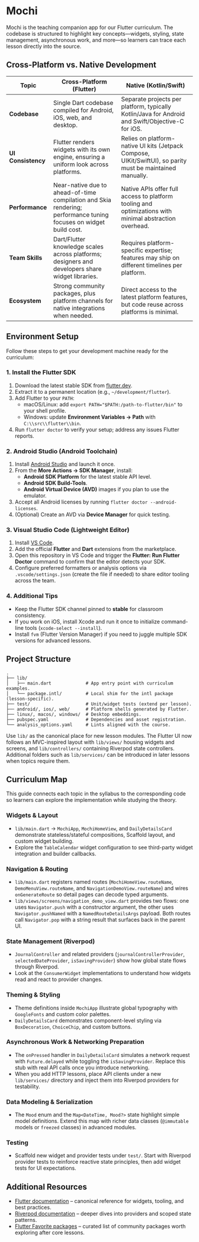 # Mochi

Mochi is the teaching companion app for our Flutter curriculum. The codebase is structured to highlight key concepts—widgets, styling, state management, asynchronous work, and more—so learners can trace each lesson directly into the source.

## Cross-Platform vs. Native Development

| Topic | Cross-Platform (Flutter) | Native (Kotlin/Swift) |
| --- | --- | --- |
| **Codebase** | Single Dart codebase compiled for Android, iOS, web, and desktop. | Separate projects per platform, typically Kotlin/Java for Android and Swift/Objective-C for iOS. |
| **UI Consistency** | Flutter renders widgets with its own engine, ensuring a uniform look across platforms. | Relies on platform-native UI kits (Jetpack Compose, UIKit/SwiftUI), so parity must be maintained manually. |
| **Performance** | Near-native due to ahead-of-time compilation and Skia rendering; performance tuning focuses on widget build cost. | Native APIs offer full access to platform tooling and optimizations with minimal abstraction overhead. |
| **Team Skills** | Dart/Flutter knowledge scales across platforms; designers and developers share widget libraries. | Requires platform-specific expertise; features may ship on different timelines per platform. |
| **Ecosystem** | Strong community packages, plus platform channels for native integrations when needed. | Direct access to the latest platform features, but code reuse across platforms is minimal. |

## Environment Setup

Follow these steps to get your development machine ready for the curriculum:

### 1. Install the Flutter SDK

1. Download the latest stable SDK from [flutter.dev](https://docs.flutter.dev/get-started/install).
2. Extract it to a permanent location (e.g., `~/development/flutter`).
3. Add Flutter to your `PATH`:
   - macOS/Linux: add `export PATH="$PATH:/path-to-flutter/bin"` to your shell profile.
   - Windows: update **Environment Variables → Path** with `C:\\src\\flutter\\bin`.
4. Run `flutter doctor` to verify your setup; address any issues Flutter reports.

### 2. Android Studio (Android Toolchain)

1. Install [Android Studio](https://developer.android.com/studio) and launch it once.
2. From the **More Actions → SDK Manager**, install:
   - **Android SDK Platform** for the latest stable API level.
   - **Android SDK Build-Tools**.
   - **Android Virtual Device (AVD)** images if you plan to use the emulator.
3. Accept all Android licenses by running `flutter doctor --android-licenses`.
4. (Optional) Create an AVD via **Device Manager** for quick testing.

### 3. Visual Studio Code (Lightweight Editor)

1. Install [VS Code](https://code.visualstudio.com/).
2. Add the official **Flutter** and **Dart** extensions from the marketplace.
3. Open this repository in VS Code and trigger the **Flutter: Run Flutter Doctor** command to confirm that the editor detects your SDK.
4. Configure preferred formatters or analysis options via `.vscode/settings.json` (create the file if needed) to share editor tooling across the team.

### 4. Additional Tips

- Keep the Flutter SDK channel pinned to **stable** for classroom consistency.
- If you work on iOS, install Xcode and run it once to initialize command-line tools (`xcode-select --install`).
- Install `fvm` (Flutter Version Manager) if you need to juggle multiple SDK versions for advanced lessons.

## Project Structure

```
.
├── lib/
│   ├── main.dart             # App entry point with curriculum examples.
│   └── package.intl/         # Local shim for the intl package (lesson-specific).
├── test/                     # Unit/widget tests (extend per lesson).
├── android/, ios/, web/      # Platform shells generated by Flutter.
├── linux/, macos/, windows/  # Desktop embeddings.
├── pubspec.yaml              # Dependencies and asset registration.
└── analysis_options.yaml     # Lints aligned with the course.
```

Use `lib/` as the canonical place for new lesson modules. The Flutter UI now follows an MVC-inspired layout with `lib/views/` housing widgets and screens, and `lib/controllers/` containing Riverpod state controllers. Additional folders such as `lib/services/` can be introduced in later lessons when topics require them.

## Curriculum Map

This guide connects each topic in the syllabus to the corresponding code so learners can explore the implementation while studying the theory.

### Widgets & Layout
- `lib/main.dart` → `MochiApp`, `MochiHomeView`, and `DailyDetailsCard` demonstrate stateless/stateful compositions, Scaffold layout, and custom widget building.
- Explore the `TableCalendar` widget configuration to see third-party widget integration and builder callbacks.

### Navigation & Routing
- `lib/main.dart` registers named routes (`MochiHomeView.routeName`, `DemoMenuView.routeName`, and `NavigationDemoView.routeName`) and wires `onGenerateRoute` so detail pages can decode typed arguments.
- `lib/views/screens/navigation_demo_view.dart` provides two flows: one uses `Navigator.push` with a constructor argument, the other uses `Navigator.pushNamed` with a `NamedRouteDetailsArgs` payload. Both routes call `Navigator.pop` with a string result that surfaces back in the parent UI.

### State Management (Riverpod)
- `JournalController` and related providers (`journalControllerProvider`, `selectedDateProvider`, `isSavingProvider`) show how global state flows through Riverpod.
- Look at the `ConsumerWidget` implementations to understand how widgets read and react to provider changes.

### Theming & Styling
- Theme definitions inside `MochiApp` illustrate global typography with `GoogleFonts` and custom color palettes.
- `DailyDetailsCard` demonstrates component-level styling via `BoxDecoration`, `ChoiceChip`, and custom buttons.

### Asynchronous Work & Networking Preparation
- The `onPressed` handler in `DailyDetailsCard` simulates a network request with `Future.delayed` while toggling the `isSavingProvider`. Replace this stub with real API calls once you introduce networking.
- When you add HTTP lessons, place API clients under a new `lib/services/` directory and inject them into Riverpod providers for testability.

### Data Modeling & Serialization
- The `Mood` enum and the `Map<DateTime, Mood?>` state highlight simple model definitions. Extend this map with richer data classes (`@immutable` models or `freezed` classes) in advanced modules.

### Testing
- Scaffold new widget and provider tests under `test/`. Start with Riverpod provider tests to reinforce reactive state principles, then add widget tests for UI expectations.

## Additional Resources

- [Flutter documentation](https://docs.flutter.dev/) – canonical reference for widgets, tooling, and best practices.
- [Riverpod documentation](https://riverpod.dev/) – deeper dives into providers and scoped state patterns.
- [Flutter Favorite packages](https://pub.dev/flutter/favorites) – curated list of community packages worth exploring after core lessons.
